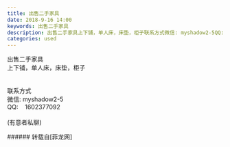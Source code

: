 ```yaml
---
title: 出售二手家具
date: 2018-9-16 14:00
keywords: 出售二手家具
description: 出售二手家具上下铺，单人床，床垫，柜子联系方式微信: myshadow2-5QQ:    1602377092(有意者私聊)
categories: used
---
```

<td class="t_f" id="postmessage_1805125">

出售二手家具<br/>
上下铺，单人床，床垫，柜子<br/>
<br/>
<br/>
联系方式<br/>
微信: myshadow2-5<br/>
QQ:    1602377092<br/>
<br/>
(有意者私聊)<br/>
</td>
###### 转载自[菲龙网]